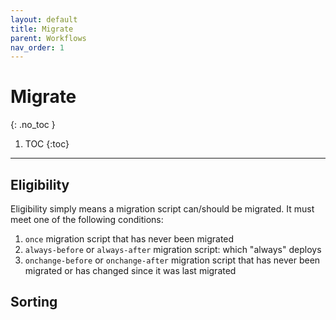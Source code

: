 ```yaml
---
layout: default
title: Migrate
parent: Workflows
nav_order: 1
---
```


# Migrate
{: .no_toc }

1. TOC
{:toc}
----

## Eligibility
Eligibility simply means a migration script can/should be migrated. It must meet one of the following conditions:
1. `once` migration script that has never been migrated
2. `always-before` or `always-after` migration script: which "always" deploys
3. `onchange-before` or `onchange-after` migration script that has never been migrated or has changed since it was last migrated

## Sorting